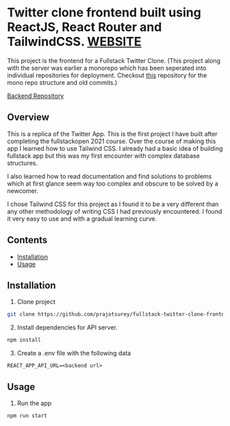 # Twitter clone frontend built using ReactJS, React Router and TailwindCSS. [WEBSITE](https://fullstack-twitter-clone-frontend.vercel.app)

This project is the frontend for a Fullstack Twitter Clone. (This project along with the server was earlier a monorepo which has been seperated into individual repositories for deployment. Checkout [this](https://github.com/prajotsurey/fullstack-twitter-clone) repository for the mono repo structure and old commits.)

[Backend Repository](https://github.com/prajotsurey/twitter-server)
## Overview
This is a replica of the Twitter App. This is the first project I have built after completing the fullstackopen 2021 course. Over the course of making this app I learned how to use Tailwind CSS. I already had a basic idea of building fullstack app but this was my first encounter with complex database structures.

I also learned how to read documentation and find solutions to problems which at first glance seem way too complex and obscure to be solved by a newcomer.

I chose Tailwind CSS for this project as I found it to be a very different than any other methodology of writing CSS I had previously encountered. I found it very easy to use and with a gradual learning curve. 

## Contents

* [Installation](#user-content-installation)
* [Usage](#user-content-usage)

## Installation

1. Clone project

```bash
git clone https://github.com/prajotsurey/fullstack-twitter-clone-frontend.git
```

2. Install dependencies for API server.

```bash
npm install
```

3. Create a .env file with the following data
```
REACT_APP_API_URL=<backend url>
```
## Usage

1. Run the app

```bash
npm run start
```
